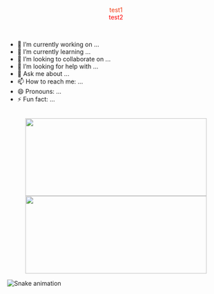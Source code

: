 <br>
<div align="center" style="color:red">
  <span style="color:#f03c15">test1</span> <br>
  <span>test2</span>
</div>
<br>

##

- 🔭 I’m currently working on ...
- 🌱 I’m currently learning ...
- 👯 I’m looking to collaborate on ...
- 🤔 I’m looking for help with ...
- 💬 Ask me about ...
- 📫 How to reach me: ...
- 😄 Pronouns: ...
- ⚡ Fun fact: ...

##

<!--
<div align="center">
  test
</div>
-->

<div align="center">
  <a href="https://github.com/yljeferson">
    <img width="420em" height="180em" src="https://github-readme-stats.vercel.app/api?username=yljeferson&show_icons=true&include_all_commits=true&count_private=true&custom_title=Estatisticas&locale=pt-br&title_color=fefefe&text_color=9e9e9e&icon_color=78fe96&border_color=cac9c9&bg_color=151515"/>
  </a>

  <a href="https://github.com/yljeferson">
    <img width="420em" height="180em" src="https://github-readme-stats.vercel.app/api/top-langs/?username=yljeferson&layout=compact&langs_count=6&hide_title=true&card_width=293&locale=pt-br&title_color=fefefe&text_color=9e9e9e&icon_color=78fe96&border_color=cac9c9&bg_color=151515"/>
  </a>
</div>

![Snake animation](https://github.com/yljeferson/yljeferson/blob/output/github-contribution-grid-snake.svg)
<!--
&custom_title=Estatisticas
&hide_title=true
<img align="right" alt="Rafa-gif" src="https://cdn.discordapp.com/attachments/795358919417397249/825430589581688872/hi.gif">
title_color - Card's title color (hex color)
text_color - Body text color (hex color)
icon_color - Icons color if available (hex color)
border_color - Card's border color (hex color). (Does not apply when hide_border is enabled)
bg_color - Card's background color (hex color) or a gradient in the form of angle,start,end
hide_border - Hides the card's border (boolean)
theme - name of the theme, choose from all available themes
cache_seconds - set the cache header manually (min: 1800, max: 86400)
locale - set the language in the card (e.g. cn, de, es, etc.)
border_radius - Corner rounding on the card_
&bg_color=DEG,COLOR1,COLOR2,COLOR3...COLOR10

Stats Card Exclusive Options:
  hide - Hides the specified items from stats (Comma-separated values)
  hide_title - (boolean)
  hide_rank - (boolean) hides the rank and automatically resizes the card width
  show_icons - (boolean)
  include_all_commits - Count total commits instead of just the current year commits (boolean)
  count_private - Count private commits (boolean)
  line_height - Sets the line-height between text (number)
  custom_title - Sets a custom title for the card
  disable_animations - Disables all animations in the card (boolean)
 
Repo Card Exclusive Options:
  show_owner - Show the repo's owner name (boolean)

Language Card Exclusive Options:
  hide - Hide the languages specified from the card (Comma-separated values)
  hide_title - (boolean)
  layout - Switch between two available layouts default & compact
  card_width - Set the card's width manually (number)
  langs_count - Show more languages on the card, between 1-10, defaults to 5 (number)
  exclude_repo - Exclude specified repositories (Comma-separated values)
  custom_title - Sets a custom title for the card
-->
